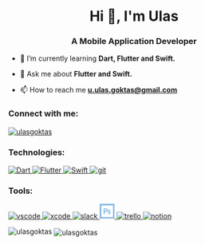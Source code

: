 <h1 align="center">Hi 👋, I'm Ulas</h1>
<h3 align="center">A Mobile Application Developer</h3>

- 🌱 I’m currently learning **Dart, Flutter and Swift.**

- 💬 Ask me about **Flutter and Swift.**

- 📫 How to reach me **u.ulas.goktas@gmail.com**

<h3 align="left">Connect with me:</h3>
<p align="left">
<a href="https://www.linkedin.com/in/uğur-ulaş-göktaş-5a14b5127/" target="blank"><img align="center" src="https://velanovascular.com/wp-content/uploads/2020/06/LinkedIn.png" alt="ulasgoktas" height="30" width="30" /></a>
</p>

<h3 align="left">Technologies:</h3>
<p align="left"> 
<a href="https://dart.dev" target="_blank"> <img src="https://www.vectorlogo.zone/logos/dartlang/dartlang-icon.svg" alt="Dart" width="30" height="30"/> </a>
<a href="https://flutter.dev" target="_blank"> <img src="https://www.vectorlogo.zone/logos/flutterio/flutterio-icon.svg" alt="Flutter" width="30" height="30"/> </a>
<a href="https://swift.org" target="_blank"> <img src="https://www.vectorlogo.zone/logos/swift/swift-icon.svg" alt="Swift" width="30" height="30"/> </a>
<a href="https://git-scm.com/" target="_blank"> <img src="https://www.vectorlogo.zone/logos/git-scm/git-scm-icon.svg" alt="git" width="30" height="30"/> </a>
</p>


<h3 align="left">Tools:</h3>
<p align="left">
<a href="https://code.visualstudio.com/" target="_blank"> <img src="https://upload.wikimedia.org/wikipedia/commons/thumb/9/9a/Visual_Studio_Code_1.35_icon.svg/1024px-Visual_Studio_Code_1.35_icon.svg.png" alt="vscode" width="30" height="30"/> </a>
<a href="https://developer.apple.com/xcode/" target="_blank"> <img src="https://developer.apple.com/design/human-interface-guidelines/macos/images/app-icon-realistic-materials.png" alt="xcode" width="30" height="30"/> </a>
<a href="https://slack.com/intl/en-tr/" target="_blank"> <img src="https://cdn.brandfolder.io/5H442O3W/as/pl546j-7le8zk-4nzzs1/Slack_Mark_Web.png" alt="slack" width="37" height="37"/> </a>
<a href="https://www.photoshop.com/en" target="_blank"> <img src="https://raw.githubusercontent.com/devicons/devicon/master/icons/photoshop/photoshop-line.svg" alt="photoshop" width="30" height="30"/> </a>
<a href="https://trello.com/en" target="_blank"> <img src="https://cdn.iconscout.com/icon/free/png-512/trello-6-569395.png" alt="trello" width="30" height="30"/> </a>
<a href="https://www.notion.so" target="_blank"> <img src="https://upload.wikimedia.org/wikipedia/commons/4/45/Notion_app_logo.png" alt="notion" width="30" height="30"/> </a>

</p>

<p><img align="left" src="https://github-readme-stats.vercel.app/api/top-langs?username=UlasGoktas&show_icons=true&theme=radical&locale=en&layout=compact" alt="ulasgoktas" /></p>

<p>&nbsp;<img align="center" src="https://github-readme-stats.vercel.app/api?username=UlasGoktas&show_icons=true&theme=radical&count_private=true&locale=en" alt="ulasgoktas" width="50%" /></p>
